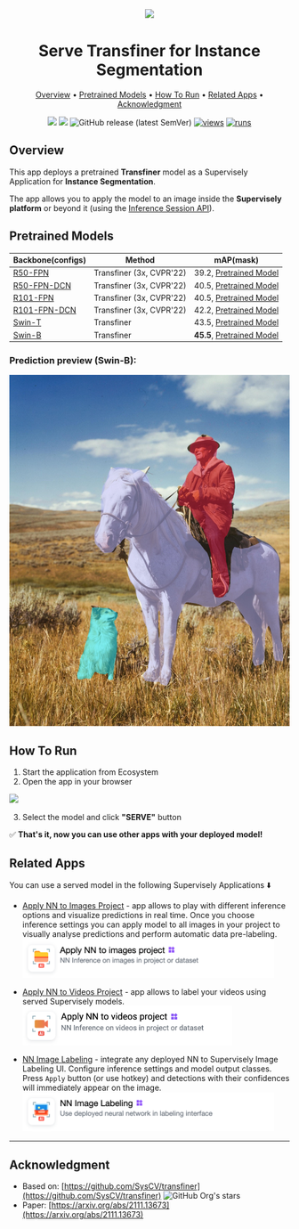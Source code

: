 <div align="center" markdown>
<img src="https://user-images.githubusercontent.com/115161827/228323903-8661cf1b-e0f7-4793-810f-87a5545c2323.jpg"/>  

# Serve Transfiner for Instance Segmentation

<p align="center">
  <a href="#Overview">Overview</a> •
  <a href="#Pretrained-Models">Pretrained Models</a> •
  <a href="#How-To-Run">How To Run</a> •
  <a href="#Related-apps">Related Apps</a> •
  <a href="#Acknowledgment">Acknowledgment</a>
</p>

[![](https://img.shields.io/badge/supervisely-ecosystem-brightgreen)](https://ecosystem.supervise.ly/apps/supervisely-ecosystem/serve-transfiner)
[![](https://img.shields.io/badge/slack-chat-green.svg?logo=slack)](https://supervise.ly/slack)
![GitHub release (latest SemVer)](https://img.shields.io/github/v/release/supervisely-ecosystem/serve-transfiner)
[![views](https://app.supervise.ly/img/badges/views/supervisely-ecosystem/serve-transfiner.png)](https://supervise.ly)
[![runs](https://app.supervise.ly/img/badges/runs/supervisely-ecosystem/serve-transfiner.png)](https://supervise.ly)

</div>

## Overview

This app deploys a pretrained **Transfiner** model as a Supervisely Application for **Instance Segmentation**.

The app allows you to apply the model to an image inside the **Supervisely platform** or beyond it (using the [Inference Session API](https://developer.supervise.ly/app-development/neural-network-integration/inference-api-tutorial)).


## Pretrained Models


| Backbone(configs)  | Method | mAP(mask) | 
|----------|--------|-----------|
[R50-FPN](configs/transfiner/mask_rcnn_R_50_FPN_3x.yaml) | Transfiner (3x, CVPR'22)  | 39.2,  [Pretrained Model](https://drive.google.com/file/d/1EA9pMdUK6Ad9QsjaZz0g5jqbo_JkqtME/view?usp=sharing)|
[R50-FPN-DCN](configs/transfiner/mask_rcnn_R_50_FPN_3x_deform.yaml) | Transfiner (3x, CVPR'22)  | 40.5, [Pretrained Model](https://drive.google.com/file/d/1N0C_ZhES7iu8qEPG2mrdxf8rWteemxQD/view?usp=sharing) |
[R101-FPN](configs/transfiner/mask_rcnn_R_101_FPN_3x.yaml) | Transfiner (3x, CVPR'22) | 40.5, [Pretrained Model](https://drive.google.com/file/d/1Jn27jTpFFWjuX22xvR1upP99nOXfZ1nk/view?usp=sharing) | 
[R101-FPN-DCN](configs/transfiner/mask_rcnn_R_101_FPN_3x_deform.yaml) | Transfiner (3x, CVPR'22) | 42.2, [Pretrained Model](https://drive.google.com/file/d/1TpVQksuaXlhioD3WqWppX84MB-l_Eb7-/view?usp=sharing) | 
[Swin-T](configs/transfiner/mask_rcnn_swint_FPN_3x.yaml) | Transfiner | 43.5, [Pretrained Model](https://drive.google.com/file/d/1ezIxmwdMl_cC7gCPEqtLL6zlSYd3R9wA/view?usp=sharing) |
[Swin-B](configs/transfiner/mask_rcnn_swinb_FPN_3x.yaml) | Transfiner | **45.5**, [Pretrained Model](https://drive.google.com/file/d/1XkEwTMiyADYfvniIrBIDX7RPTSLI4fys/view?usp=sharing) |



### Prediction preview (Swin-B):
![prediction preview (Swin-B)](https://raw.githubusercontent.com/supervisely-ecosystem/serve-transfiner/master/demo_data/image_01_prediction.jpg)


## How To Run

1. Start the application from Ecosystem
2. Open the app in your browser

<img src="https://user-images.githubusercontent.com/31512713/228284304-0f498122-80f9-4cb4-8734-21927612e542.png" width="80%"/>

3. Select the model and click **"SERVE"** button

✅ **That's it, now you can use other apps with your deployed model!**


## Related Apps

You can use a served model in the following Supervisely Applications ⬇️

- [Apply NN to Images Project](https://ecosystem.supervise.ly/apps/nn-image-labeling/project-dataset) - app allows to play with different inference options and visualize predictions in real time.  Once you choose inference settings you can apply model to all images in your project to visually analyse predictions and perform automatic data pre-labeling.   
    <img data-key="sly-module-link" data-module-slug="supervisely-ecosystem/nn-image-labeling/project-dataset" src="media/r1.png" height="70px" margin-bottom="20px"/>  

- [Apply NN to Videos Project](https://ecosystem.supervise.ly/apps/apply-nn-to-videos-project) - app allows to label your videos using served Supervisely models.  
  <img data-key="sly-module-link" data-module-slug="supervisely-ecosystem/apply-nn-to-videos-project" src="media/r2.png" height="70px" margin-bottom="20px" />

- [NN Image Labeling](https://ecosystem.supervise.ly/apps/supervisely-ecosystem%252Fnn-image-labeling%252Fannotation-tool) - integrate any deployed NN to Supervisely Image Labeling UI. Configure inference settings and model output classes. Press `Apply` button (or use hotkey) and detections with their confidences will immediately appear on the image.   
    <img data-key="sly-module-link" data-module-slug="supervisely-ecosystem/nn-image-labeling/annotation-tool" src="media/r3.png" height="70px" margin-bottom="20px"/>


---

## Acknowledgment

- Based on: [https://github.com/SysCV/transfiner](https://github.com/SysCV/transfiner) ![GitHub Org's stars](https://img.shields.io/github/stars/SysCV/transfiner?style=social)
- Paper: [https://arxiv.org/abs/2111.13673](https://arxiv.org/abs/2111.13673)

